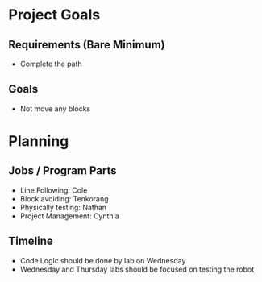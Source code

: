 # Project Goals

## Requirements (Bare Minimum)
- Complete the path

## Goals
- Not move any blocks

# Planning

## Jobs / Program Parts
- Line Following: Cole
- Block avoiding: Tenkorang
- Physically testing: Nathan
- Project Management: Cynthia

## Timeline
- Code Logic should be done by lab on Wednesday
- Wednesday and Thursday labs should be focused on testing the robot




